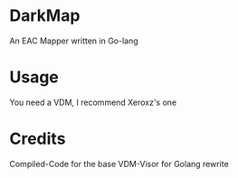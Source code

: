 # DarkMap
An EAC Mapper written in Go-lang

# Usage
You need a VDM, I recommend Xeroxz's one

# Credits
Compiled-Code for the base
VDM-Visor for Golang rewrite
